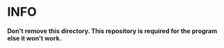 # INFO

**Don't remove this directory. This repository is required for the program else it won't work.**
